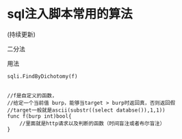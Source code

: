 # sql注入脚本常用的算法

(持续更新)

二分法

用法

```
sqli.FindByDichotomy(f)


//f是自定义的函数，
//给定一个当前值 burp，能够当target > burp时返回真，否则返回假
//target一般就是ascii(substr((select databse()),1,1))
func f(burp int)bool{
	//里面就是http请求以及判断的函数（时间盲注或者布尔盲注）
}
```

